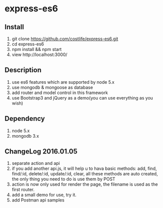 # express-es6

## Install
1. git clone https://github.com/costlife/express-es6.git
2. cd express-es6
3. npm install && npm start
4. view http://localhost:3000/

## Description
1. use es6 features which are supported by node 5.x
2. use mongodb & mongoose as database
3. add router and model control in this framework
4. use Bootstrap3 and jQuery as a demo(you can use everything as you wish)

## Dependency
1. node 5.x
2. mongodb 3.x

## ChangeLog 2016.01.05
1. separate action and api
2. if you add another api.js, it will help u to hava basic methods: add, find, find/:id, delete/:id, update/:id, clear,
all these methods are auto created, the only thing you need to do is use them by POST 
3. action is now only used for render the page, the filename is used as the first router.
4. add a small demo for use, try it.
5. add Postman api samples